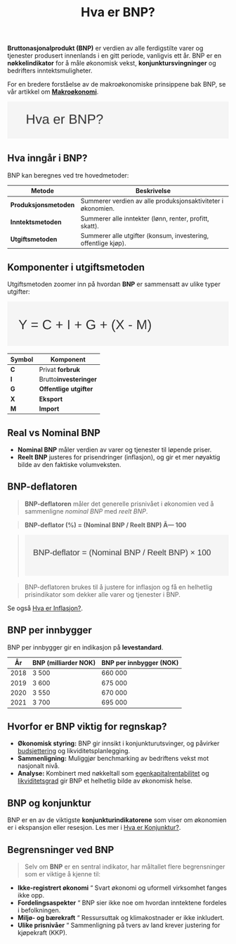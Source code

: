 ﻿---
title: "Hva er BNP?"
seoTitle: "Hva er BNP?"
description: '**Bruttonasjonalprodukt (BNP)** er verdien av alle ferdigstilte varer og tjenester produsert innenlands i en gitt periode, vanligvis ett år. BNP er en **nøkke...'
---

**Bruttonasjonalprodukt (BNP)** er verdien av alle ferdigstilte varer og tjenester produsert innenlands i en gitt periode, vanligvis ett år. BNP er en **nøkkelindikator** for å måle økonomisk vekst, **konjunktursvingninger** og bedrifters inntektsmuligheter.

For en bredere forståelse av de makroøkonomiske prinsippene bak BNP, se vår artikkel om **[Makroøkonomi](/blogs/regnskap/makrookonomi "Makroøkonomi: Prinsipper og Betydning for Norsk Regnskap")**.

![Hva er BNP?](hva-er-bnp-image.svg)

## Hva inngår i BNP?

BNP kan beregnes ved tre hovedmetoder:

| Metode                | Beskrivelse                                                  |
|-----------------------|--------------------------------------------------------------|
| **Produksjonsmetoden**| Summerer verdien av alle produksjonsaktiviteter i økonomien. |
| **Inntektsmetoden**   | Summerer alle inntekter (lønn, renter, profitt, skatt).      |
| **Utgiftsmetoden**    | Summerer alle utgifter (konsum, investering, offentlige kjøp).|

## Komponenter i utgiftsmetoden

Utgiftsmetoden zoomer inn på hvordan **BNP** er sammensatt av ulike typer utgifter:

![BNP-formel](bnp-formel.svg)

| Symbol | Komponent                              |
|--------|----------------------------------------|
| **C**  | Privat **forbruk**                    |
| **I**  | Brutto**investeringer**                |
| **G**  | **Offentlige utgifter**                |
| **X**  | **Eksport**                            |
| **M**  | **Import**                            |

## Real vs Nominal BNP

- **Nominal BNP** måler verdien av varer og tjenester til løpende priser.
- **Reelt BNP** justeres for prisendringer (inflasjon), og gir et mer nøyaktig bilde av den faktiske volumveksten.

## BNP-deflatoren

> **BNP-deflatoren** måler det generelle prisnivået i økonomien ved å sammenligne *nominal BNP* med *reelt BNP*.

> **BNP-deflator (%) = (Nominal BNP / Reelt BNP) Ã— 100**

> ![BNP-deflator Formel](bnp-deflator-formel.svg)

> BNP-deflatoren brukes til å justere for inflasjon og få en helhetlig prisindikator som dekker alle varer og tjenester i BNP.

Se også [Hva er Inflasjon?](/blogs/regnskap/hva-er-inflasjon "Hva er Inflasjon? Påvirkning på Regnskap og Økonomisk Planlegging").

## BNP per innbygger

BNP per innbygger gir en indikasjon på **levestandard**.

| År    | BNP (milliarder NOK) | BNP per innbygger (NOK) |
|-------|----------------------|--------------------------|
| 2018  | 3 500                | 660 000                  |
| 2019  | 3 600                | 675 000                  |
| 2020  | 3 550                | 670 000                  |
| 2021  | 3 700                | 695 000                  |

## Hvorfor er BNP viktig for regnskap?

- **Økonomisk styring:** BNP gir innsikt i konjunkturutsvinger, og påvirker [budsjettering](/blogs/regnskap/hva-er-budsjettering "Hva er Budsjettering? Komplett Guide til Budsjettplanlegging og Økonomisk Styring") og likviditetsplanlegging.
- **Sammenligning:** Muliggjør benchmarking av bedriftens vekst mot nasjonalt nivå.
- **Analyse:** Kombinert med nøkkeltall som [egenkapitalrentabilitet](/blogs/regnskap/hva-er-egenkapitalrentabilitet "Hva er Egenkapitalrentabilitet? Beregning og Analyse") og [likviditetsgrad](/blogs/regnskap/hva-er-likviditetsgrad "Hva er Likviditetsgrad? Analyse av Likviditet") gir BNP et helhetlig bilde av økonomisk helse.

## BNP og konjunktur

BNP er en av de viktigste **konjunkturindikatorene** som viser om økonomien er i ekspansjon eller resesjon. Les mer i [Hva er Konjunktur?](/blogs/regnskap/hva-er-konjunktur "Hva er Konjunktur? Forstå Økonomiske Sykluser og Regnskapsmessige Konsekvenser").

## Begrensninger ved BNP

> Selv om **BNP** er en sentral indikator, har måltallet flere begrensninger som er viktige å kjenne til:

* **Ikke-registrert økonomi** “ Svart økonomi og uformell virksomhet fanges ikke opp.
* **Fordelingsaspekter** “ BNP sier ikke noe om hvordan inntektene fordeles i befolkningen.
* **Miljø- og bærekraft** “ Ressursuttak og klimakostnader er ikke inkludert.
* **Ulike prisnivåer** “ Sammenligning på tvers av land krever justering for kjøpekraft (KKP).











